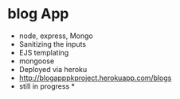 # blog App 

* node, express, Mongo
* Sanitizing the inputs 
* EJS templating 
* mongoose 
* Deployed via heroku 
* http://blogapppkproject.herokuapp.com/blogs
* still in progress *
